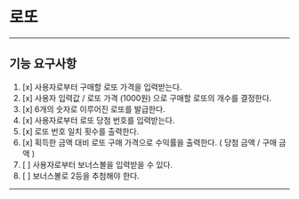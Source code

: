 # 로또 

---
## 기능 요구사항 

1. [x] 사용자로부터 구매할 로또 가격을 입력받는다. 
2. [x] 사용자 입력값 / 로또 가격 (1000원) 으로 구매할 로또의 개수를 결정한다. 
3. [x] 6개의 숫자로 이루어진 로또를 발급한다. 
4. [x] 사용자로부터 로또 당첨 번호를 입력받는다.
5. [x] 로또 번호 일치 횟수를 출력한다. 
6. [x] 획득한 금액 대비 로또 구매 가격으로 수익률을 출력한다. ( 당첨 금액 / 구매 금액 )
7. [ ] 사용자로부터 보너스볼을 입력받을 수 있다. 
8. [ ] 보너스볼로 2등을 추첨해야 한다. 
---
